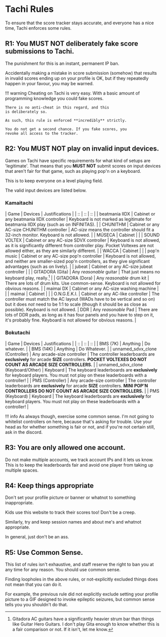 # Tachi Rules

To ensure that the score tracker stays accurate,
and everyone has a nice time, Tachi enforces some
rules.

## R1: You **MUST NOT** deliberately fake score submissions to Tachi.

The punishment for this is an instant, permanent
IP ban.

Accidentally making a mistake in score submission (somehow)
that results in invalid scores ending up on your profile
is OK, but if they repeatedly happen in your favour, you
may be warned.

!!! warning
	Cheating on Tachi is very easy. With a basic
	amount of programming knowledge you could fake
	scores.

	There is no anti-cheat in this regard, and this
	is deliberately so.

	As such, this rule is enforced **incredibly** strictly.

	You do not get a second chance. If you fake scores, you
	revoke all access to the tracker.

## R2: You **MUST NOT** play on invalid input devices.

Games on Tachi have specific requirements for what kind of
setups are 'legitimate'. That means that you **MUST NOT**
submit scores on input devices that aren't fair for
that game, such as playing pop'n on a keyboard.

This is to keep everyone on a level playing field.

The valid input devices are listed below.

### Kamaitachi

| Game | Devices | Justifications |
| :: | :: | :: |
| beatmania IIDX | Cabinet or any beatmania IIDX controller | Keyboard is not marked as legitimate for beatmania IIDX play (such as on INFINITAS). |
| CHUNITHM | Cabinet or any AC-size CHUNITHM controller | *AC-size* means the controller should fit a 32-inch monitor. Keyboard is not allowed. |
| MÚSECA | Cabinet | |
| SOUND VOLTEX | Cabinet or any AC-size SDVX controller | Keyboard is not allowed, as it is significantly different from controller play. Pocket Voltexes are not allowed either, as they are similarly different. |
| WACCA | Cabinet | |
| pop'n music | Cabinet or any AC-size pop'n controller | Keyboard is not allowed, and neither are smaller-sized pop'n controllers, as they give significant advantages (such as on lively). |
| jubeat | Cabinet or any AC-size jubeat controller | |
| GITADORA (Gita) | Any *reasonable* guitar | That just means no keyboard play, really.[^1] |
| GITADORA (Dora) | Any *reasonable* drum kit | There are lots of drum kits. Use common-sense. Keyboard is not allowed for obvious reasons. |
| maimai DX | Cabinet or any AC-size washing machine | |
| maimai | Cabinet | |
| O.N.G.E.K.I. | Cabinet or any AC-like controller | The controller must match the AC layout (WADs have to be vertical and so on) but it does *not* need to be 1:1 to scale (though it should be as close as possible). Keyboard is not allowed.
| DDR | Any *reasonable* Pad | There are lots of DDR pads, as long as it has four panels and you have to step on it, it's probably fine. Keyboard is not allowed for obvious reasons. |

### Bokutachi

| Game | Devices | Justifications |
| :: | :: | :: |
| BMS (7K) | Anything | Do whatever. |
| BMS (14K) | Anything | Do Whatever. |
| unnamed_sdvx_clone (Controller) | Any arcade-size controller | The controller leaderboards are **exclusively** for arcade **SIZE** controllers. **POCKET VOLTEXES DO NOT COUNT AS ARCADE SIZE CONTROLLERS.** |
| unnamed_sdvx_clone (Keyboard/Other) | Keyboard | The keyboard leaderboards are **exclusively** for keyboard players. You must not play on these leaderboards with a controller! |
| PMS (Controller) | Any arcade-size controller | The controller leaderboards are **exclusively** for arcade **SIZE** controllers. **MINI POP'N CONTROLLERS DO NOT COUNT AS ARCADE SIZE CONTROLLERS.** |
| PMS (Keyboard) | Keyboard | The keyboard leaderboards are **exclusively** for keyboard players. You must not play on these leaderboards with a controller! |


!!! info
	As always though, exercise some common sense. I'm not going to whitelist controllers on here, because that's asking for trouble. Use your head as for whether something is fair or not, and if you're not certain still, ask in the discord.

## R3: You are only allowed one account.

Do not make multiple accounts, we track account IPs and it
lets us know. This is to keep the leaderboards fair
and avoid one player from taking up multiple spaces.

## R4: Keep things appropriate

Don't set your profile picture or banner or whatnot to something inappropriate.

Kids use this website to track their scores too! Don't be a creep.

Similarly, try and keep session names and about me's and whatnot appropriate.

In general, just don't be an ass.

## R5: Use Common Sense.

This list of rules isn't exhaustive, and staff reserve the
right to ban you at any time for any reason. You should use
common sense.

Finding loopholes in the above rules, or not-explicitly
excluded things does not mean that you can do it.

For example, the previous rule did not explicitly exclude
setting your profile picture to a GIF designed to invoke
epileptic seizures, but common sense tells you you shouldn't do that.

[^1]: Gitadora AC guitars have a significantly heavier strum bar than things like Guitar Hero Guitars. I don't play Gita enough to know whether this is a fair comparison or not. If it isn't, let me know.
